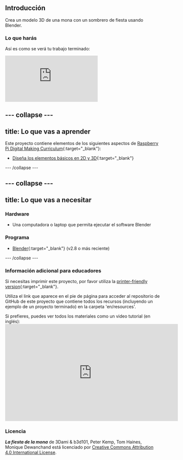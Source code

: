 ## Introducción

Crea un modelo 3D de una mona con un sombrero de fiesta usando Blender.

### Lo que harás

Así es como se verá tu trabajo terminado:

<div class="responsive-embed responsive-embed--video">
  <iframe class="responsive-embed__iframe" src="https://sketchfab.com/models/11edaf9b8d1b4d62b5b30b28a292df71/embed" frameborder="0" allowvr allowfullscreen mozallowfullscreen="true" webkitallowfullscreen="true"></iframe>
</div>

## \--- collapse \---

## title: Lo que vas a aprender

Este proyecto contiene elementos de los siguientes aspectos de [Raspberry Pi Digital Making Curriculum](http://rpf.io/curriculum){:target="_blank"}:

+ [Diseña los elementos básicos en 2D y 3D](https://curriculum.raspberrypi.org/design/creator/){:target="_blank"}

\--- /collapse \---

## \--- collapse \---

## title: Lo que vas a necesitar

### Hardware

+ Una computadora o laptop que permita ejecutar el software Blender

### Programa

+ [Blender](https://www.blender.org/download/){:target="_blank"} (v2.8 o más reciente)

\--- /collapse \---

### Información adicional para educadores

Si necesitas imprimir este proyecto, por favor utiliza la [printer-friendly version](https://projects.raspberrypi.org/en/projects/blender-party-monkey/print){:target="_blank"}.

Utiliza el link que aparece en el pie de página para acceder al repositorio de GitHub de este proyecto que contiene todos los recursos (incluyendo un ejemplo de un proyecto terminado) en la carpeta 'en/resources'.

Si prefieres, puedes ver todos los materiales como un video tutorial (en inglés): <iframe width="560" height="315" src="https://www.youtube.com/embed/93ux_JliBew" frameborder="0" allowfullscreen mark="crwd-mark"></iframe> 

### Licencia

***La fiesta de la mona*** de 3Dami & b3d101, Peter Kemp, Tom Haines, Monique Dewanchand está licenciado por [Creative Commons Attribution 4.0 International License](http://creativecommons.org/licenses/by-sa/4.0/).